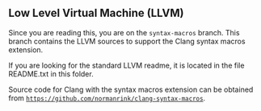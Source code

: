 ## Low Level Virtual Machine (LLVM)

Since you are reading this, you are on the `syntax-macros` branch.
This branch contains the LLVM sources to support the Clang syntax
macros extension.

If you are looking for the standard LLVM readme, it is located in the file README.txt in this folder.

Source code for Clang with the syntax macros extension can be obtained from [`https://github.com/normanrink/clang-syntax-macros`](https://github.com/normanrink/clang-syntax-macros).
